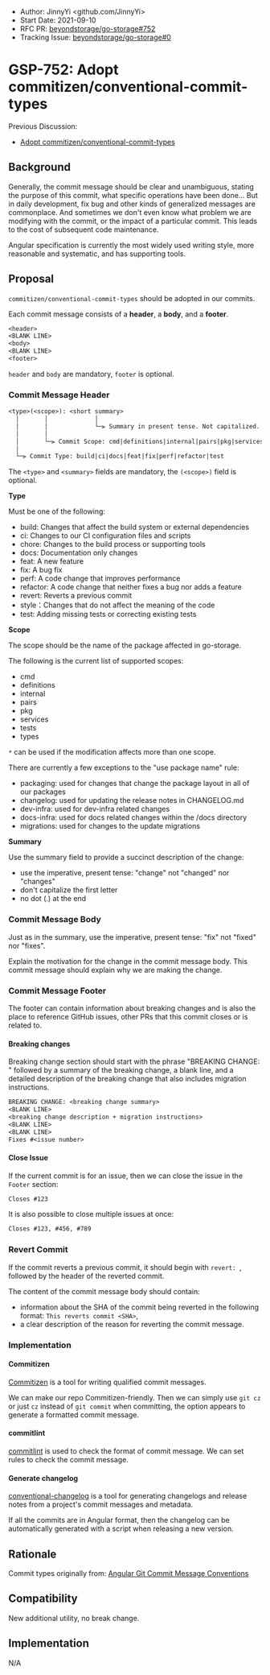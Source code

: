 - Author: JinnyYi <github.com/JinnyYi>
- Start Date: 2021-09-10
- RFC PR: [beyondstorage/go-storage#752](https://github.com/beyondstorage/go-storage/pull/752)
- Tracking Issue: [beyondstorage/go-storage#0](https://github.com/beyondstorage/go-storage/issues/0)

# GSP-752: Adopt commitizen/conventional-commit-types

Previous Discussion:

- [Adopt commitizen/conventional-commit-types](https://forum.beyondstorage.io/t/topic/193)

## Background

Generally, the commit message should be clear and unambiguous, stating the purpose of this commit, what specific operations have been done... But in daily development, fix bug and other kinds of generalized messages are commonplace. And sometimes we don't even know what problem we are modifying with the commit, or the impact of a particular commit. This leads to the cost of subsequent code maintenance.

Angular specification is currently the most widely used writing style, more reasonable and systematic, and has supporting tools.

## Proposal

`commitizen/conventional-commit-types` should be adopted in our commits.

Each commit message consists of a **header**, a **body**, and a **footer**.

```txt
<header>
<BLANK LINE>
<body>
<BLANK LINE>
<footer>
```

`header` and `body` are mandatory, `footer` is optional.

### Commit Message Header

```txt
<type>(<scope>): <short summary>
  │       │             │
  │       │             └─⫸ Summary in present tense. Not capitalized. No period at the end.
  │       │
  │       └─⫸ Commit Scope: cmd|definitions|internal|pairs|pkg|services|tests|types
  │
  └─⫸ Commit Type: build|ci|docs|feat|fix|perf|refactor|test
```

The `<type>` and `<summary>` fields are mandatory, the `(<scope>)` field is optional.

**Type** 

Must be one of the following:

- build: Changes that affect the build system or external dependencies
- ci: Changes to our CI configuration files and scripts
- chore: Changes to the build process or supporting tools
- docs: Documentation only changes
- feat: A new feature
- fix: A bug fix
- perf: A code change that improves performance
- refactor: A code change that neither fixes a bug nor adds a feature
- revert: Reverts a previous commit
- style：Changes that do not affect the meaning of the code
- test: Adding missing tests or correcting existing tests

**Scope**

The scope should be the name of the package affected in go-storage.

The following is the current list of supported scopes:

- cmd
- definitions
- internal
- pairs
- pkg
- services
- tests
- types

`*` can be used if the modification affects more than one scope.

There are currently a few exceptions to the "use package name" rule:

- packaging: used for changes that change the package layout in all of our packages
- changelog: used for updating the release notes in CHANGELOG.md
- dev-infra: used for dev-infra related changes
- docs-infra: used for docs related changes within the /docs directory
- migrations: used for changes to the update migrations

**Summary** 

Use the summary field to provide a succinct description of the change:

- use the imperative, present tense: "change" not "changed" nor "changes"
- don't capitalize the first letter
- no dot (.) at the end

### Commit Message Body

Just as in the summary, use the imperative, present tense: "fix" not "fixed" nor "fixes".

Explain the motivation for the change in the commit message body. This commit message should explain why we are making the change.

### Commit Message Footer

The footer can contain information about breaking changes and is also the place to reference GitHub issues, other PRs that this commit closes or is related to.

#### Breaking changes

Breaking change section should start with the phrase "BREAKING CHANGE: " followed by a summary of the breaking change, a blank line, and a detailed description of the breaking change that also includes migration instructions.

```txt
BREAKING CHANGE: <breaking change summary>
<BLANK LINE>
<breaking change description + migration instructions>
<BLANK LINE>
<BLANK LINE>
Fixes #<issue number>
```

#### Close Issue

If the current commit is for an issue, then we can close the issue in the `Footer` section:

```txt
Closes #123
```

It is also possible to close multiple issues at once:

```txt
Closes #123, #456, #789
```

### Revert Commit

If the commit reverts a previous commit, it should begin with `revert: `, followed by the header of the reverted commit.

The content of the commit message body should contain:

- information about the SHA of the commit being reverted in the following format: `This reverts commit <SHA>`,
- a clear description of the reason for reverting the commit message.

### Implementation

#### Commitizen

[Commitizen](http://commitizen.github.io/cz-cli/) is a tool for writing qualified commit messages.

We can make our repo Commitizen-friendly. Then we can simply use `git cz` or just `cz` instead of `git commit` when committing, the option appears to generate a formatted commit message.

#### commitlint

[commitlint](https://github.com/conventional-changelog/commitlint) is used to check the format of commit message. We can set rules to check the commit message.

#### Generate changelog

[conventional-changelog](https://github.com/conventional-changelog/conventional-changelog) is a tool for generating changelogs and release notes from a project's commit messages and metadata.

If all the commits are in Angular format, then the changelog can be automatically generated with a script when releasing a new version.

## Rationale

Commit types originally from: [Angular Git Commit Message Conventions](https://github.com/angular/angular/blob/master/CONTRIBUTING.md#type)

## Compatibility

New additional utility, no break change.

## Implementation

N/A